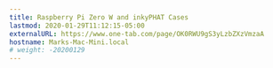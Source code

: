 ```yaml
---
title: Raspberry Pi Zero W and inkyPHAT Cases
lastmod: 2020-01-29T11:12:15-05:00
externalURL: https://www.one-tab.com/page/OK0RWU9gS3yLzbZXzVmzaA
hostname: Marks-Mac-Mini.local
# weight: -20200129
---
```

